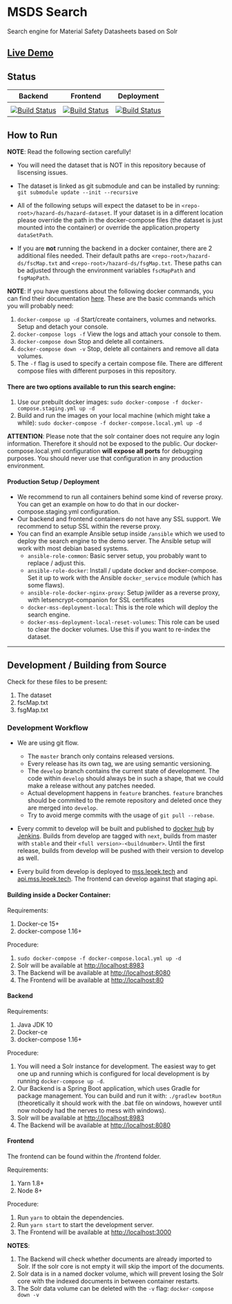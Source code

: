 # MSDS Search
Search engine for Material Safety Datasheets based on Solr

## [Live Demo](https://mss.leoek.tech)

## Status

| Backend | Frontend | Deployment |
|---|---|---|
|   |   |   |
| [![Build Status](https://ci.net1.leoek.eu/buildStatus/icon?job=material-safety-search/material-safety-search_server-build)](https://ci.net1.leoek.eu/job/material-safety-search/job/material-safety-search_server-build/) | [![Build Status](https://ci.net1.leoek.eu/buildStatus/icon?job=material-safety-search/material-safety-search-frontend-build)](https://ci.net1.leoek.eu/job/material-safety-search/job/material-safety-search-frontend-build/) | [![Build Status](https://ci.net1.leoek.eu/buildStatus/icon?job=material-safety-search/material-safety-search-staging-deploy)](https://ci.net1.leoek.eu/job/material-safety-search/job/material-safety-search-staging-deploy/) |

## How to Run
**NOTE**: Read the following section carefully! 

* You will need the dataset that is NOT in this repository because of liscensing issues. 

* The dataset is linked as git submodule and can be installed by running: 
`git submodule update --init --recursive`

* All of the following setups will expect the dataset to be in `<repo-root>/hazard-ds/hazard-dataset`. If your dataset is in a different location please override the path in the docker-compose files (the dataset is just mounted into the container) or override the application.property `dataSetPath`.

* If you are **not** running the backend in a docker container, there are 2 additional files needed.
Their default paths are `<repo-root>/hazard-ds/fscMap.txt` and `<repo-root>/hazard-ds/fsgMap.txt`. These paths can be adjusted through the environment variables `fscMapPath` and `fsgMapPath`.

**NOTE**: If you have questions about the following docker commands, you can find their documentation [here](https://docs.docker.com/compose/reference/overview/). These are the basic commands which you will probably need:

1. `docker-compose up -d` Start/create containers, volumes and networks. Setup and detach your console.
2. `docker-compose logs -f` View the logs and attach your console to them.
3. `docker-compose down` Stop and delete all containers.
4. `docker-compose down -v` Stop, delete all containers and remove all data volumes.
5. The `-f` flag is used to specify a certain compose file. There are different compose files with different purposes in this repository.

#### There are two options available to run this search engine:

1. Use our prebuilt docker images: `sudo docker-compose -f docker-compose.staging.yml up -d`
2. Build and run the images on your local machine (which might take a while): `sudo docker-compose -f docker-compose.local.yml up -d`

**ATTENTION**: Please note that the solr container does not require any login information. Therefore it should not be exposed to the public. Our docker-compose.local.yml configuration **will expose all ports** for debugging purposes. You should never use that configuration in any production environment.

#### Production Setup / Deployment

* We recommend to run all containers behind some kind of reverse proxy. You can get an example on how to do that in our docker-compose.staging.yml configuration.
* Our backend and frontend containers do not have any SSL support. We recommend to setup SSL within the reverse proxy.
* You can find an example Ansible setup inside `/ansible` which we used to deploy the search engine to the demo server. The Ansible setup will work with most debian based systems.
    * `ansible-role-common`: Basic server setup, you probably want to replace / adjust this.
    * `ansible-role-docker`: Install / update docker and docker-compose. Set it up to work with the Ansible `docker_service` module (which has some flaws).
    * `ansible-role-docker-nginx-proxy`: Setup jwilder as a reverse proxy, with letsencrypt-companion for SSL certificates
    * `docker-mss-deployment-local`: This is the role which will deploy the search engine.
    * `docker-mss-deployment-local-reset-volumes`: This role can be used to clear the docker volumes. Use this if you want to re-index the dataset.

----
## Development / Building from Source

Check for these files to be present:
1. The dataset
2. fscMap.txt
3. fsgMap.txt

### Development Workflow

* We are using git flow.
    * The `master` branch only contains released versions.
    * Every release has its own tag, we are using semantic versioning.
    * The `develop` branch contains the current state of development. The code within `develop` should always be in such a shape, that we could make a release without any patches needed.
    * Actual development happens in `feature` branches. `feature` branches should be commited to the remote repository and deleted once they are merged into `develop`.
    * Try to avoid merge commits with the usage of `git pull --rebase`.

* Every commit to develop will be built and published to [docker hub](https://hub.docker.com/r/materialsafetysearch/private/) by [Jenkins](ci.leoek.eu). Builds from develop are tagged with `next`, builds from master with `stable` and their `<full version>-<buildnumber>`. Until the first release, builds from develop will be pushed with their version to develop as well.

* Every build from develop is deployed to [mss.leoek.tech](mss.leoek.tech) and [api.mss.leoek.tech](api.mss.leoek.tech). The frontend can develop against that staging api.


#### Building inside a Docker Container:

Requirements:
1. Docker-ce 15+
2. docker-compose 1.16+

Procedure:
1. `sudo docker-compose -f docker-compose.local.yml up -d`
2. Solr will be available at [http://localhost:8983](http://localhost:8983)
3. The Backend will be available at [http://localhost:8080](http://localhost:8080)
4. The Frontend will be available at [http://localhost:80](http://localhost:80)

#### Backend

Requirements:
1. Java JDK 10
2. Docker-ce
3. docker-compose 1.16+

Procedure:
1. You will need a Solr instance for development. The easiest way to get one up and running which is configured for local development is by running `docker-compose up -d`.
2. Our Backend is a Spring Boot application, which uses Gradle for package management. You can build and run it with: `./gradlew bootRun` (theoretically it should work with the .bat file on windows, however until now nobody had the nerves to mess with windows).
3. Solr will be available at [http://localhost:8983](http://localhost:8983)
4. The Backend will be available at [http://localhost:8080](http://localhost:8080)

#### Frontend

The frontend can be found within the /frontend folder.

Requirements:
1. Yarn 1.8+
2. Node 8+

Procedure:
1. Run `yarn` to obtain the dependencies.
2. Run `yarn start` to start the development server.
3. The Frontend will be available at [http://localhost:3000](http://localhost:3000)


**NOTES**:

1. The Backend will check whether documents are already imported to Solr. If the solr core is not empty it will skip the import of the documents.
2. Solr data is in a named docker volume, which will prevent losing the Solr core with the indexed documents in between container restarts.
3. The Solr data volume can be deleted with the `-v` flag: `docker-compose down -v`
